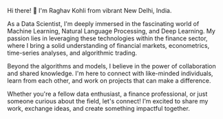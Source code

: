 Hi there! 👋
I'm Raghav Kohli from vibrant New Delhi, India.

As a Data Scientist, I'm deeply immersed in the fascinating world of Machine Learning, Natural Language Processing, and Deep Learning. My passion lies in leveraging these technologies within the finance sector, where I bring a solid understanding of financial markets, econometrics, time-series analyses, and algorithmic trading.

Beyond the algorithms and models, I believe in the power of collaboration and shared knowledge. I'm here to connect with like-minded individuals, learn from each other, and work on projects that can make a difference.

Whether you're a fellow data enthusiast, a finance professional, or just someone curious about the field, let's connect! I’m excited to share my work, exchange ideas, and create something impactful together.
